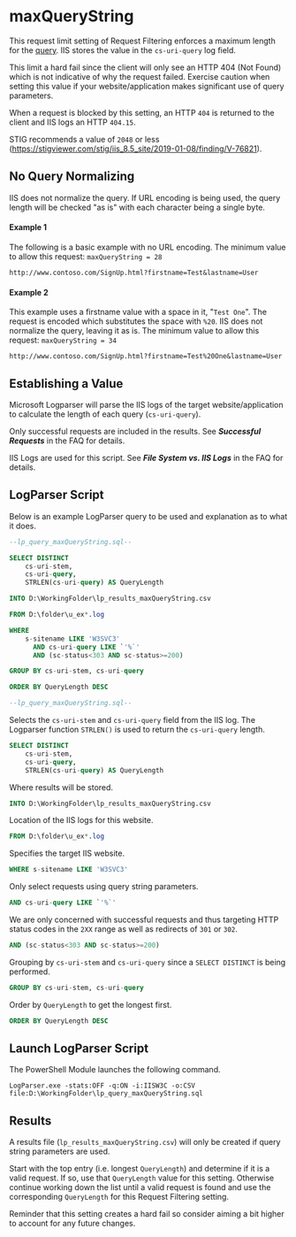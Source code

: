 # maxQueryString #

This request limit setting of Request Filtering enforces a maximum length for the [query](https://tools.ietf.org/html/rfc3986#section-3). IIS stores the value in the `cs-uri-query` log field. 

This limit a hard fail since the client will only see an HTTP 404 (Not Found) which is not indicative of why the request failed. Exercise caution when setting this value if your website/application makes significant use of query parameters.

When a request is blocked by this setting, an HTTP `404` is returned to the client and IIS logs an HTTP `404.15`.

STIG recommends a value of `2048` or less (https://stigviewer.com/stig/iis_8.5_site/2019-01-08/finding/V-76821).

## No Query Normalizing ##

IIS does not normalize the query. If URL encoding is being used, the query length will be checked "as is" with each character being a single byte.

#### Example 1 ####

The following is a basic example with no URL encoding. The minimum value to allow this request: `maxQueryString = 28`

    http://www.contoso.com/SignUp.html?firstname=Test&lastname=User

#### Example 2 ####

This example uses a firstname value with a space in it, "`Test One`". The request is encoded which substitutes the space with `%20`. IIS does not normalize the query, leaving it as is. The minimum value to allow this request: `maxQueryString = 34`

    http://www.contoso.com/SignUp.html?firstname=Test%20One&lastname=User

## Establishing a Value ##

Microsoft Logparser will parse the IIS logs of the target website/application to calculate the length of each query (`cs-uri-query`).

Only successful requests are included in the results. See ***Successful Requests*** in the FAQ for details.

IIS Logs are used for this script. See ***File System vs. IIS Logs*** in the FAQ for details.

## LogParser Script ##

Below is an example LogParser query to be used and explanation as to what it does.

```sql
--lp_query_maxQueryString.sql--

SELECT DISTINCT 
    cs-uri-stem,
    cs-uri-query,
    STRLEN(cs-uri-query) AS QueryLength

INTO D:\WorkingFolder\lp_results_maxQueryString.csv

FROM D:\folder\u_ex*.log

WHERE
    s-sitename LIKE 'W3SVC3'
      AND cs-uri-query LIKE `'%`'
      AND (sc-status<303 AND sc-status>=200)

GROUP BY cs-uri-stem, cs-uri-query

ORDER BY QueryLength DESC

--lp_query_maxQueryString.sql--
```

Selects the `cs-uri-stem` and `cs-uri-query` field from the IIS log. The Logparser function `STRLEN()` is used to return the `cs-uri-query` length. 
```sql
SELECT DISTINCT
    cs-uri-stem,
    cs-uri-query,
    STRLEN(cs-uri-query) AS QueryLength
```

Where results will be stored.
```sql
INTO D:\WorkingFolder\lp_results_maxQueryString.csv
```

Location of the IIS logs for this website.
```sql
FROM D:\folder\u_ex*.log
```

Specifies the target IIS website.
```sql
WHERE s-sitename LIKE 'W3SVC3' 
```

Only select requests using query string parameters.
```sql
AND cs-uri-query LIKE `'%`'
```

We are only concerned with successful requests and thus targeting HTTP status codes in the `2XX` range as well as redirects of `301` or `302`.
```sql
AND (sc-status<303 AND sc-status>=200) 
```

Grouping by `cs-uri-stem` and `cs-uri-query` since a `SELECT DISTINCT` is being performed.
```sql
GROUP BY cs-uri-stem, cs-uri-query
```

Order by `QueryLength` to get the longest first.
```sql
ORDER BY QueryLength DESC
```

## Launch LogParser Script ##

The PowerShell Module launches the following command.

    LogParser.exe -stats:OFF -q:ON -i:IISW3C -o:CSV file:D:\WorkingFolder\lp_query_maxQueryString.sql

## Results ##

A results file (`lp_results_maxQueryString.csv`) will only be created if query string parameters are used.

Start with the top entry (i.e. longest `QueryLength`) and determine if it is a valid request. If so, use that `QueryLength` value for this setting. Otherwise continue working down the list until a valid request is found and use the corresponding `QueryLength` for this Request Filtering setting.

Reminder that this setting creates a hard fail so consider aiming a bit higher to account for any future changes.
